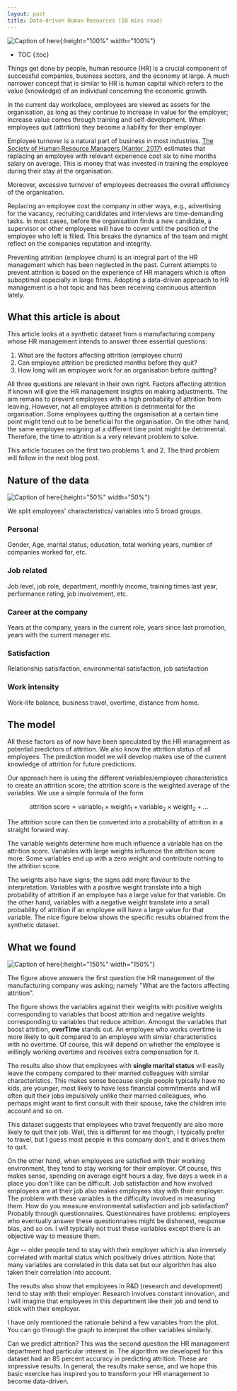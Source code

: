 ```yaml
---
layout: post
title: Data-driven Human Resources (10 mins read) 
---
```



<script type="text/javascript" async
  src="https://cdn.mathjax.org/mathjax/latest/MathJax.js?config=TeX-MML-AM_CHTML">
</script>

![Caption of here](../../images/hrdatadriven.png){:height="100%" width="100%"}

* TOC
{:toc}


Things get done by people, human resource (HR) is a crucial component of successful companies, business sectors, and the economy at large. A much narrower concept that is similar to HR is human capital which refers to the value (knowledge) of an individual concerning the economic growth. 

In the current day workplace, employees are viewed as assets for the organisation, as  long as they continue to increase in value for the employer; increase value comes through training and self-development.  When employees quit (attrition) they become a liability for their employer.  

Employee turnover is a natural part of business in most industries. [The Society of Human Resource Managers (Kantor, 2017)](https://www.shrm.org/about-shrm/pages/default.aspx) estimates that replacing an employee with relevant experience cost six to nine months salary on average.  This is money that was invested in training the employee during their stay at the organisation.

 Moreover, excessive turnover of employees decreases the overall efficiency of the organisation.  

Replacing an employee cost the company in other ways, e.g., advertising for the vacancy, recruiting candidates and interviews are time-demanding tasks.  In most cases, before the organisation finds a new candidate, a supervisor or other employees will have to cover until the position of the employee who left is filled. This breaks the dynamics of the team and might reflect on the companies reputation and integrity. 

Preventing attrition (employee churn)  is an integral part of the HR management which has been neglected in the past. Current attempts to prevent attrition is based on the experience of  HR managers which is often suboptimal especially in large firms.  Adopting a data-driven approach to HR management is a hot topic and has been receiving continuous attention lately. 

## What this article is about
This  article looks at a synthetic dataset from a manufacturing company   whose HR management intends to answer three essential questions: 
1.  What are the factors affecting attrition (employee churn)
2.  Can employee attrition be predicted months before they quit?
3.  How long will an employee work for an organisation before quitting?

All three questions are relevant in their own right. Factors affecting attrition if known will give the HR management insights on making adjustments. The aim remains to prevent employees with a high probability of attrition from leaving.  However, not all employee attrition is detrimental for the organisation.  Some employees quitting the organisation at a certain time point might tend out to be beneficial for the organisation. On the other hand, the same employee resigning at a different time point might be detrimental.  Therefore, the time to attrition is a very relevant problem to solve. 

This article focuses on the first two problems 1.  and 2. The third problem will follow in the next blog post. 

## Nature of the data
![Caption of here](../../images/attritionImage.jpg){:height="50%" width="50%"}

We split employees' characteristics/ variables into 5 broad groups. 

### Personal 
  Gender, Age, marital status, education, total working years, number of companies worked for, etc.
### Job related
  Job level, job role, department, monthly income, training times last year,      performance rating, job involvement, etc.

### Career at the company
Years at the company, years in the current role, years since last promotion, years with the current manager etc.

### Satisfaction
Relationship satisifaction, environmental satisfaction, job satisfaction

### Work intensity 
Work-life balance, business travel, overtime, distance from home. 

## The model
All these factors as of now have been speculated by the HR management as potential predictors of attrition.  We also know the attrition status of all employees. The prediction model we will develop makes use of the current knowledge of attrition for future predictions. 

Our approach here is using the different variables/employee characteristics to create an attrition score; the attrition score is the weighted average of the variables.  We use a simple formula of the form 

$$
\text{attrition score}= \text{variable}_1\times \text{weight}_1+\text{variable}_2\times \text{weight}_2+\ldots
$$

The attrition score can then be converted into a probability  of attrition in a straight forward way.

The variable weights determine how much influence a variable has on the attrition score.  Variables with large weights influence the attrition score more. Some variables end up with a zero weight and contribute nothing to the attrition score. 

The weights also have signs; the signs add more flavour to the interpretation. Variables with a positive weight translate into a high probability of attrition if an employee has a large value for that variable. On the other hand, variables with a negative weight translate into a small probability of attrition if an employee will have a large value for that variable.  The nice figure below shows the specific results obtained from the synthetic dataset. 

## What we found
![Caption of here](../../images/attrition.png){:height="150%" width="150%"}

The figure above answers the first question the HR management of the manufacturing company was asking; namely "What are the factors affecting attrition".

The figure shows the variables against their weights with positive weights corresponding to variables that boost attrition and negative weights corresponding to variables that reduce attrition. Amongst the variables that boost attrition, **overTime** stands out. An employee who works overtime is more likely to quit compared to an employee with similar characteristics with no overtime.  Of course, this will depend on whether the employee is willingly working overtime and receives extra compensation for it. 

The results also show that employees with  **single marital  status**  will easily leave the company compared to their married colleagues with similar characteristics. This makes sense because single people typically have no kids, are younger, most likely to have less financial commitments and will often quit their jobs impulsively unlike their married colleagues,  who perhaps might want to first consult with their spouse, take the children into account and so on. 

This dataset suggests that employees who travel frequently are also more likely to quit their job. Well, this is different for me though, I typically prefer to travel, but I guess most people in this company don't, and it drives them to quit. 

On the other hand, when employees are satisfied with their working environment, they tend  to stay working for their employer. Of course, this makes sense, spending on average eight hours a day, five days a week in a place you don't like can be difficult.  Job satisfaction and how involved employees are at their job also makes employees stay with their employer. The problem with these variables is the difficulty involved in measuring them. How do you measure environmental satisfaction and job satisfaction? Probably through questionnaires. Questionnaires have problems:  employees who eventually answer these questionnaires might be dishonest, response bias,  and so on.  I will typically not trust these variables except there is an objective way to measure them. 

Age -- older people tend to stay with their employer which is also inversely correlated with marital status which positively drives attrition. Note that  many variables are correlated in this data set but our algorithm has also taken their correlation into account. 

The results also show that employees in R&D (research and development) tend to stay with their employer. Research involves constant innovation, and I will imagine that employees in this department like their job and tend to stick with their employer. 

I have only mentioned the rationale behind a few variables from the plot. You can go through the graph to interpret the other variables similarly. 

Can we predict attrition? This was the second question the HR management department had particular  interest  in.  The algorithm we developed for this dataset had an 85 percent accuracy in predicting attrition.  These are impressive results. In general, the results make sense, and we hope this basic exercise has inspired you to transform your HR management to become data-driven. 






